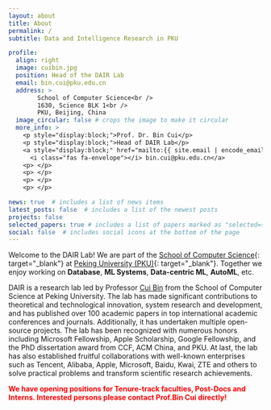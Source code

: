 ```yaml
---
layout: about
title: About
permalink: /
subtitle: Data and Intelligence Research in PKU

profile:
  align: right
  image: cuibin.jpg
  position: Head of the DAIR Lab
  email: bin.cui@pku.edu.cn
  address: >
        School of Computer Science<br />
        1630, Science BLK 1<br />
        PKU, Beijing, China
  image_circular: false # crops the image to make it circular
  more_info: >
    <p style="display:block;">Prof. Dr. Bin Cui</p> 
    <p style="display:block;">Head of DAIR Lab</p>
    <a style="display:block;" href="mailto:{{ site.email | encode_email }}">
      <i class="fas fa-envelope"></i> bin.cui@pku.edu.cn</a>
    <p> </p>
    <p> </p>
    <p> </p>
    <p> </p>

news: true  # includes a list of news items
latest_posts: false  # includes a list of the newest posts
projects: false
selected_papers: true # includes a list of papers marked as "selected={true}"
social: false  # includes social icons at the bottom of the page
---
```


Welcome to the DAIR Lab!
We are part of the [School of Computer Science](https://cs.pku.edu.cn/){: target="_blank"} at [Peking University (PKU)](https://www.pku.edu.cn/){: target="_blank"}. 
Together we enjoy working on **Database**, **ML Systems**, **Data-centric ML**, **AutoML**, etc.

DAIR is a research lab led by Professor [Cui Bin](https://cuibinpku.github.io/) from the School of Computer Science at Peking University. The lab has made significant contributions to theoretical and technological innovation, system research and development, and has published over 100 academic papers in top international academic conferences and journals. Additionally, it has undertaken multiple open-source projects. The lab has been recognized with numerous honors including Microsoft Fellowship, Apple Scholarship, Google Fellowship, and the PhD dissertation award from CCF, ACM China, and PKU. At last, the lab has also established fruitful collaborations with well-known enterprises such as Tencent, Alibaba, Apple, Microsoft, Baidu, Kwai, ZTE and others to solve practical problems and transform scientific research achievements.

**<font color=red>We have opening positions for Tenure-track faculties, Post-Docs and Interns. Interested persons please contact Prof.Bin Cui directly!</font>**
